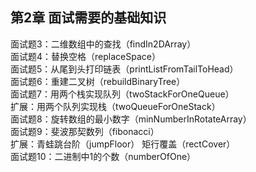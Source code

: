 ## 第2章 面试需要的基础知识  
面试题3：二维数组中的查找（findIn2DArray）  
面试题4：替换空格（replaceSpace）  
面试题5：从尾到头打印链表（printListFromTailToHead）  
面试题6：重建二叉树（rebuildBinaryTree）  
面试题7：用两个栈实现队列（twoStackForOneQueue）  
扩展：用两个队列实现栈（twoQueueForOneStack）  
面试题8：旋转数组的最小数字（minNumberInRotateArray）  
面试题9：斐波那契数列（fibonacci）  
扩展：青蛙跳台阶（jumpFloor） 矩行覆盖（rectCover）  
面试题10：二进制中1的个数（numberOfOne）  
